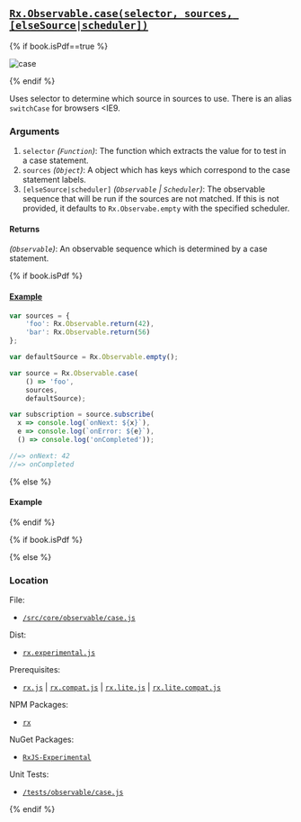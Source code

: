 ## [`Rx.Observable.case(selector, sources, [elseSource|scheduler])`](https://github.com/Reactive-Extensions/RxJS/blob/master/src/core/linq/observable/case.js)

{% if book.isPdf==true %}

![case](http://reactivex.io/documentation/operators/images/case.png)

{% endif %}

Uses selector to determine which source in sources to use.  There is an alias `switchCase` for browsers <IE9.

### Arguments
1. `selector` *(`Function`)*: The function which extracts the value for to test in a case statement.
2. `sources` *(`Object`)*: A object which has keys which correspond to the case statement labels.
3. `[elseSource|scheduler]` *(`Observable` | `Scheduler`)*: The observable sequence that will be run if the sources are not matched. If this is not provided, it defaults to `Rx.Observabe.empty` with the specified scheduler.

#### Returns
*(`Observable`)*: An observable sequence which is determined by a case statement. 

{% if book.isPdf %}

#### [Example](http://jsbin.com/ladamu/2/edit?js,console)

```js
var sources = {
    'foo': Rx.Observable.return(42),
    'bar': Rx.Observable.return(56)
};

var defaultSource = Rx.Observable.empty();

var source = Rx.Observable.case(
    () => 'foo',
    sources,
    defaultSource);

var subscription = source.subscribe(
  x => console.log(`onNext: ${x}`),
  e => console.log(`onError: ${e}`),
  () => console.log('onCompleted'));

//=> onNext: 42 
//=> onCompleted
```

{% else %}

#### Example
[](http://jsbin.com/ladamu/2/embed?js,console)

{% endif %}

{% if book.isPdf %}



{% else %}

### Location

File:
- [`/src/core/observable/case.js`](https://github.com/Reactive-Extensions/RxJS/blob/master/src/core/linq/observable/case.js)

Dist:
- [`rx.experimental.js`](https://github.com/Reactive-Extensions/RxJS/blob/master/rx.experimental.js)

Prerequisites:
- [`rx.js`](https://github.com/Reactive-Extensions/RxJS/blob/master/rx.js) | [`rx.compat.js`](https://github.com/Reactive-Extensions/RxJS/blob/master/rx.compat.js) | [`rx.lite.js`](https://github.com/Reactive-Extensions/RxJS/blob/master/rx.lite.js) | [`rx.lite.compat.js`](https://github.com/Reactive-Extensions/RxJS/blob/master/rx.lite.compat.js)

NPM Packages:
- [`rx`](https://www.npmjs.org/package/rx)

NuGet Packages:
- [`RxJS-Experimental`](http://www.nuget.org/packages/RxJS-Experimental)

Unit Tests:
- [`/tests/observable/case.js`](https://github.com/Reactive-Extensions/RxJS/blob/master/tests/observable/case.js)

{% endif %}